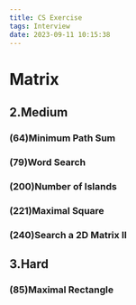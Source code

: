 ```yaml
---
title: CS Exercise
tags: Interview
date: 2023-09-11 10:15:38
---
```


# Matrix

##   2.Medium

###   (64)Minimum Path Sum

###   (79)Word Search

###   (200)Number of Islands

###   (221)Maximal Square

###   (240)Search a 2D Matrix II

##   3.Hard

###   (85)Maximal Rectangle


